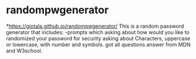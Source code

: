 # randompwgenerator
*https://giotala.github.io/randompwgenerator/
This is a random password generator that includes:
    -prompts which asking about how would you like to randomized your password for security
        asking about Characters, uppercase or lowercase, with number and symbols.
    got all questions answer from MDN and W3school.
